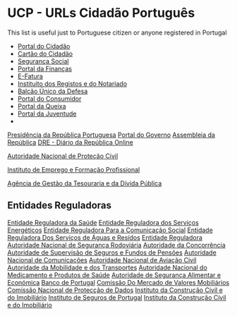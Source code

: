 # UCP  - URLs Cidadão Português
  
This list is useful just to Portuguese citizen or anyone registered in Portugal

* [Portal do Cidadão](https://www.portaldocidadao.pt/)
* [Cartão do Cidadão](https://www.cartaodecidadao.pt/)
* [Segurança Social](http://www.seg-social.pt/inicio)
* [Portal da Finanças](http://www.portaldasfinancas.gov.pt/at/html/index.html)
* [E-Fatura](https://faturas.portaldasfinancas.gov.pt/)
* [Instituito dos Registos e do Notariado](http://www.irn.mj.pt/sections/cidadaos)
* [Balcão Único da Defesa](http://www.bud.defesa.pt/)
* [Portal do Consumidor](http://www.consumidor.pt/)
* [Portal da Queixa](http://portaldaqueixa.com/)
* [Portal da Juventude](www.juventude.gov.pt)
*

[Presidência da República Portuguesa](http://www.presidencia.pt/)
[Portal do Governo](http://www.portugal.gov.pt/Portal/PT)
[Assembleia da República](http://www.parlamento.pt/)
[DRE - Diário da República Online](http://www.dre.pt)

[Autoridade Nacional de Proteção Civil](http://www.prociv.pt/Pages/default.aspx)




[Instituto de Emprego e Formação Profissional](https://www.iefp.pt)

[Agência de Gestão da Tesouraria e da Dívida Pública](http://www.igcp.pt/)


## Entidades Reguladoras
[Entidade Reguladora da Saúde](www.ers.pt)
[Entidade Reguladora dos Serviços Energéticos](http://www.erse.pt/)
[Entidade Reguladora Para a Comunicação Social](http://www.erc.pt/)
[Entidade Reguladora Dos Serviços de Águas e Resídos](http://www.ersar.pt/)
[Entidade Reguladora]()
[Autoridade Nacional de Segurança Rodoviária](http://www.ansr.pt/)
[Autoridade da Concorrência](www.concorrencia.pt)
[Autoridade de Supervisão de Seguros e Fundos de Pensões](http://www.asf.com.pt/)
[Autoridade Nacional de Comunicações](http://www.anacom.pt/)
[Autoridade Nacional de Aviação Civil](http://www.anac.pt/)
[Autoridade da Mobilidade e dos Transportes](http://www.amt-autoridade.pt/)
[](http://www.ersar.pt/)
[Autoridade Nacional do Medicamento e Produtos de Saúde](http://www.infarmed.pt)
[Autoridade de Segurança Alimentar e Económica](http://www.asae.pt)
[Banco de Portugal](https://www.bportugal.pt/)
[Comissão Do Mercado de Valores Mobiliários](http://www.cmvm.pt/pt/Pages/home.aspx)
[Comissão Nacional de Protecção de Dados](http://www.cnpd.pt)
[Instituto da Construção Civil e do Imobiliário](http://www.inci.pt)
[Instituto de Seguros de Portugal](http://www.isp.pt)
[Instituto da Construção Cívil e do Imobiliário](http://www.inci.pt)